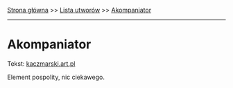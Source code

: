 [Strona główna](../index.md) >> [Lista utworów](../list.md) >> [Akompaniator](8.md)

---

# Akompaniator

Tekst: [kaczmarski.art.pl](https://www.kaczmarski.art.pl/tworczosc/wiersze/akompaniator/)

Element pospolity, nic ciekawego.